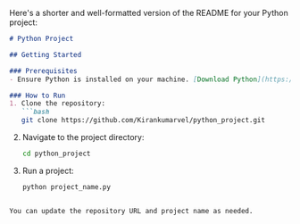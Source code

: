 Here's a shorter and well-formatted version of the README for your Python project:

```markdown
# Python Project

## Getting Started

### Prerequisites
- Ensure Python is installed on your machine. [Download Python](https://www.python.org/downloads/).

### How to Run
1. Clone the repository:
   ```bash
   git clone https://github.com/Kirankumarvel/python_project.git
   ```
2. Navigate to the project directory:
   ```bash
   cd python_project
   ```
3. Run a project:
   ```bash
   python project_name.py
   ```
```

You can update the repository URL and project name as needed.
